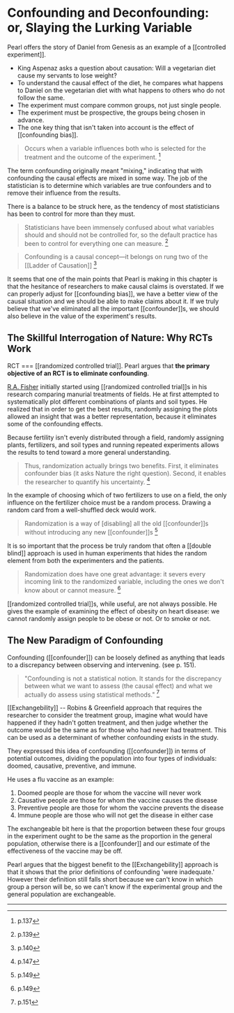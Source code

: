 # Confounding and Deconfounding: or, Slaying the Lurking Variable

Pearl offers the story of Daniel from Genesis as an example of a [[controlled experiment]].

- King Aspenaz asks a question about causation: Will a vegetarian diet cause my servants to lose weight?
- To understand the causal effect of the diet, he compares what happens to Daniel on the vegetarian diet with what happens to others who do not follow the same.
- The experiment must compare common groups, not just single people.
- The experiment must be prospective, the groups being chosen in advance.
- The one key thing that isn't taken into account is the effect of [[confounding bias]].

> Occurs when a variable influences both who is selected for the treatment and the outcome of the experiment. [^1]

The term confounding originally meant "mixing," indicating that with confounding the causal effects are mixed in some way. The job of the statistician is to determine which variables are true confounders and to remove their influence from the results.

There is a balance to be struck here, as the tendency of most statisticians has been to control for more than they must.

> Statisticians have been immensely confused about what variables should and should not be controlled for, so the default practice has been to control for everything one can measure. [^2]

> Confounding is a causal concept&mdash;it belongs on rung two of the [[Ladder of Causation]] [^3]

It seems that one of the main points that Pearl is making in this chapter is that the hesitance of researchers to make causal claims is overstated. If we can properly adjust for [[confounding bias]], we have a better view of the causal situation and we should be able to make claims about it. If we truly believe that we've eliminated all the important [[confounder]]s, we should also believe in the value of the experiment's results.

## The Skillful Interrogation of Nature: Why RCTs Work

RCT === [[randomized controlled trial]]. Pearl argues that **the primary objective of an RCT is to eliminate confounding**.

[R.A. Fisher](https://en.wikipedia.org/wiki/Ronald_Fisher) initially started using [[randomized controlled trial]]s in his research comparing manurial treatments of fields. He at first attempted to systematically plot different combinations of plants and soil types. He realized that in order to get the best results, randomly assigning the plots allowed an insight that was a better representation, because it eliminates some of the confounding effects.

Because fertility isn't evenly distributed through a field, randomly assigning plants, fertilizers, and soil types and running repeated experiments allows the results to tend toward a more general understanding.

> Thus, randomization actually brings two benefits. First, it eliminates confounder bias (it asks Nature the right question). Second, it enables the researcher to quantify his uncertainty. [^4]

In the example of choosing which of two fertilizers to use on a field, the only influence on the fertilizer choice must be a random process. Drawing a random card from a well-shuffled deck would work.

> Randomization is a way of [disabling] all the old [[confounder]]s without introducing any new [[confounder]]s [^5]

It is so important that the process be truly random that often a [[double blind]] approach is used in human experiments that hides the random element from both the experimenters and the patients.

> Randomization does have one great advantage: it severs every incoming link to the randomized variable, including the ones we don't know about or cannot measure. [^6]

[[randomized controlled trial]]s, while useful, are not always possible. He gives the example of examining the effect of obesity on heart disease: we cannot randomly assign people to be obese or not. Or to smoke or not.

## The New Paradigm of Confounding

Confounding ([[confounder]]) can be loosely defined as anything that leads to a discrepancy between observing and intervening. (see p. 151).

> "Confounding is not a statistical notion. It stands for the discrepancy between what we want to assess (the causal effect) and what we actually do assess using statistical methods." [^7]

[[Exchangebility]] -- Robins & Greenfield approach that requires the researcher to consider the treatment group, imagine what would have happened if they hadn't gotten treatment, and then judge whether the outcome would be the same as for those who had never had treatment. This can be used as a determinant of whether confounding exists in the study.

They expressed this idea of confounding ([[confounder]]) in terms of potential outcomes, dividing the population into four types of individuals: doomed, causative, preventive, and immune.

He uses a flu vaccine as an example:

1. Doomed people are those for whom the vaccine will never work
2. Causative people are those for whom the vaccine causes the disease
3. Preventive people are those for whom the vaccine prevents the disease
4. Immune people are those who will not get the disease in either case

The exchangeable bit here is that the proportion between these four groups in the experiment ought to be the same as the proportion in the general population, otherwise there is a [[confounder]] and our estimate of the effectiveness of the vaccine may be off.

Pearl argues that the biggest benefit to the [[Exchangebility]] approach is that it shows that the prior definitions of confounding 'were inadequate.' However their definition still falls short because we can't know in which group a person will be, so we can't know if the experimental group and the general population are exchangeable.


---
[^1]: p.137
[^2]: p.139
[^3]: p.140
[^4]: p.147
[^5]: p.149
[^6]: p.149
[^7]: p.151